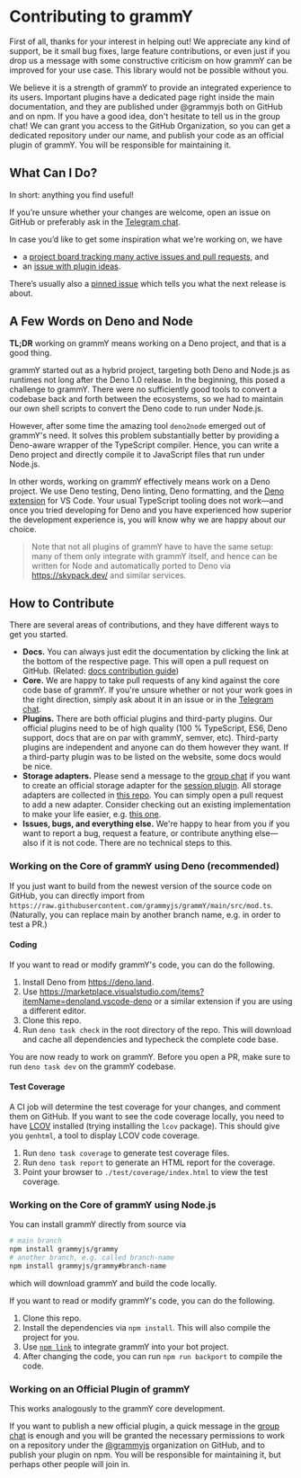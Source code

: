 # Contributing to grammY

First of all, thanks for your interest in helping out!
We appreciate any kind of support, be it small bug fixes, large feature contributions, or even just if you drop us a message with some constructive criticism on how grammY can be improved for your use case.
This library would not be possible without you.

We believe it is a strength of grammY to provide an integrated experience to its users.
Important plugins have a dedicated page right inside the main documentation, and they are published under @grammyjs both on GitHub and on npm.
If you have a good idea, don't hesitate to tell us in the group chat!
We can grant you access to the GitHub Organization, so you can get a dedicated repository under our name, and publish your code as an official plugin of grammY.
You will be responsible for maintaining it.

## What Can I Do?

In short: anything you find useful!

If you’re unsure whether your changes are welcome, open an issue on GitHub or preferably ask in the [Telegram chat](https://t.me/grammyjs).

In case you’d like to get some inspiration what we're working on, we have

- a [project board tracking many active issues and pull requests](https://github.com/orgs/grammyjs/projects/3), and
- an [issue with plugin ideas](https://github.com/grammyjs/grammY/issues/110).

There’s usually also a [pinned issue](https://github.com/grammyjs/grammY/issues) which tells you what the next release is about.

## A Few Words on Deno and Node

**TL;DR** working on grammY means working on a Deno project, and that is a good thing.

grammY started out as a hybrid project, targeting both Deno and Node.js as runtimes not long after the Deno 1.0 release.
In the beginning, this posed a challenge to grammY.
There were no sufficiently good tools to convert a codebase back and forth between the ecosystems, so we had to maintain our own shell scripts to convert the Deno code to run under Node.js.

However, after some time the amazing tool `deno2node` emerged out of grammY's need.
It solves this problem substantially better by providing a Deno-aware wrapper of the TypeScript compiler.
Hence, you can write a Deno project and directly compile it to JavaScript files that run under Node.js.

In other words, working on grammY effectively means work on a Deno project.
We use Deno testing, Deno linting, Deno formatting, and the [Deno extension](https://marketplace.visualstudio.com/items?itemName=denoland.vscode-deno) for VS Code.
Your usual TypeScript tooling does not work—and once you tried developing for Deno and you have experienced how superior the development experience is, you will know why we are happy about our choice.

> Note that not all plugins of grammY have to have the same setup: many of them only integrate with grammY itself, and hence can be written for Node and automatically ported to Deno via <https://skypack.dev/> and similar services.

## How to Contribute

There are several areas of contributions, and they have different ways to get you started.

- **Docs.**
  You can always just edit the documentation by clicking the link at the bottom of the respective page.
  This will open a pull request on GitHub.
  (Related: [docs contribution guide](https://github.com/grammyjs/website/blob/main/CONTRIBUTING.md))
- **Core.**
  We are happy to take pull requests of any kind against the core code base of grammY.
  If you're unsure whether or not your work goes in the right direction, simply ask about it in an issue or in the [Telegram chat](https://telegram.me/grammyjs).
- **Plugins.**
  There are both official plugins and third-party plugins.
  Our official plugins need to be of high quality (100 % TypeScript, ES6, Deno support, docs that are on par with grammY, semver, etc).
  Third-party plugins are independent and anyone can do them however they want.
  If a third-party plugin was to be listed on the website, some docs would be nice.
- **Storage adapters.**
  Please send a message to the [group chat](https://telegram.me/grammyjs) if you want to create an official storage adapter for the [session plugin](https://grammy.dev/plugins/session.html).
  All storage adapters are collected in [this repo](https://github.com/grammyjs/storages).
  You can simply open a pull request to add a new adapter.
  Consider checking out an existing implementation to make your life easier, e.g. [this one](https://github.com/grammyjs/storage-firestore/blob/main/src/index.ts).
- **Issues, bugs, and everything else.**
  We're happy to hear from you if you want to report a bug, request a feature, or contribute anything else—also if it is not code.
  There are no technical steps to this.

### Working on the Core of grammY using Deno (recommended)

If you just want to build from the newest version of the source code on GitHub, you can directly import from `https://raw.githubusercontent.com/grammyjs/grammY/main/src/mod.ts`.
(Naturally, you can replace main by another branch name, e.g. in order to test a PR.)

#### Coding

If you want to read or modify grammY's code, you can do the following.

1. Install Deno from <https://deno.land>.
2. Use <https://marketplace.visualstudio.com/items?itemName=denoland.vscode-deno> or a similar extension if you are using a different editor.
3. Clone this repo.
4. Run `deno task check` in the root directory of the repo.
   This will download and cache all dependencies and typecheck the complete code base.

You are now ready to work on grammY.
Before you open a PR, make sure to run `deno task dev` on the grammY codebase.

#### Test Coverage

A CI job will determine the test coverage for your changes, and comment them on GitHub.
If you want to see the code coverage locally, you need to have [LCOV](https://github.com/linux-test-project/lcov) installed (trying installing the `lcov` package).
This should give you `genhtml`, a tool to display LCOV code coverage.

1. Run `deno task coverage` to generate test coverage files.
2. Run `deno task report` to generate an HTML report for the coverage.
3. Point your browser to `./test/coverage/index.html` to view the test coverage.

### Working on the Core of grammY using Node.js

You can install grammY directly from source via

```sh
# main branch
npm install grammyjs/grammy
# another branch, e.g. called branch-name
npm install grammyjs/grammy#branch-name
```

which will download grammY and build the code locally.

If you want to read or modify grammY's code, you can do the following.

1. Clone this repo.
2. Install the dependencies via `npm install`.
   This will also compile the project for you.
3. Use [`npm link`](https://docs.npmjs.com/cli/v7/commands/npm-link) to integrate grammY into your bot project.
4. After changing the code, you can run `npm run backport` to compile the code.

### Working on an Official Plugin of grammY

This works analogously to the grammY core development.

If you want to publish a new official plugin, a quick message in the [group chat](https://telegram.me/grammyjs) is enough and you will be granted the necessary permissions to work on a repository under the [@grammyjs](https://github.com/grammyjs) organization on GitHub, and to publish your plugin on npm.
You will be responsible for maintaining it, but perhaps other people will join in.
